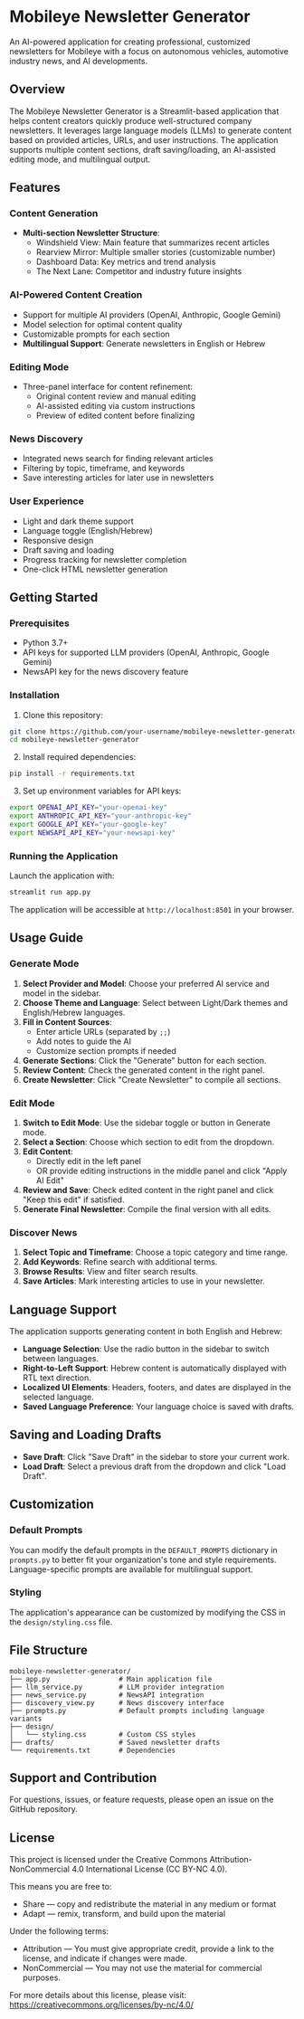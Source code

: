 # Mobileye Newsletter Generator

An AI-powered application for creating professional, customized newsletters for Mobileye with a focus on autonomous vehicles, automotive industry news, and AI developments.

## Overview

The Mobileye Newsletter Generator is a Streamlit-based application that helps content creators quickly produce well-structured company newsletters. It leverages large language models (LLMs) to generate content based on provided articles, URLs, and user instructions. The application supports multiple content sections, draft saving/loading, an AI-assisted editing mode, and multilingual output.

## Features

### Content Generation
- **Multi-section Newsletter Structure**:
  - Windshield View: Main feature that summarizes recent articles
  - Rearview Mirror: Multiple smaller stories (customizable number)
  - Dashboard Data: Key metrics and trend analysis
  - The Next Lane: Competitor and industry future insights

### AI-Powered Content Creation
- Support for multiple AI providers (OpenAI, Anthropic, Google Gemini)
- Model selection for optimal content quality
- Customizable prompts for each section
- **Multilingual Support**: Generate newsletters in English or Hebrew

### Editing Mode
- Three-panel interface for content refinement:
  - Original content review and manual editing
  - AI-assisted editing via custom instructions
  - Preview of edited content before finalizing

### News Discovery
- Integrated news search for finding relevant articles
- Filtering by topic, timeframe, and keywords
- Save interesting articles for later use in newsletters

### User Experience
- Light and dark theme support
- Language toggle (English/Hebrew)
- Responsive design
- Draft saving and loading
- Progress tracking for newsletter completion
- One-click HTML newsletter generation

## Getting Started

### Prerequisites
- Python 3.7+
- API keys for supported LLM providers (OpenAI, Anthropic, Google Gemini)
- NewsAPI key for the news discovery feature

### Installation

1. Clone this repository:
```bash
git clone https://github.com/your-username/mobileye-newsletter-generator.git
cd mobileye-newsletter-generator
```

2. Install required dependencies:
```bash
pip install -r requirements.txt
```

3. Set up environment variables for API keys:
```bash
export OPENAI_API_KEY="your-openai-key"
export ANTHROPIC_API_KEY="your-anthropic-key"
export GOOGLE_API_KEY="your-google-key"
export NEWSAPI_API_KEY="your-newsapi-key"
```

### Running the Application

Launch the application with:
```bash
streamlit run app.py
```

The application will be accessible at `http://localhost:8501` in your browser.

## Usage Guide

### Generate Mode

1. **Select Provider and Model**: Choose your preferred AI service and model in the sidebar.
2. **Choose Theme and Language**: Select between Light/Dark themes and English/Hebrew languages.
3. **Fill in Content Sources**:
   - Enter article URLs (separated by `;;`)
   - Add notes to guide the AI
   - Customize section prompts if needed
4. **Generate Sections**: Click the "Generate" button for each section.
5. **Review Content**: Check the generated content in the right panel.
6. **Create Newsletter**: Click "Create Newsletter" to compile all sections.

### Edit Mode

1. **Switch to Edit Mode**: Use the sidebar toggle or button in Generate mode.
2. **Select a Section**: Choose which section to edit from the dropdown.
3. **Edit Content**:
   - Directly edit in the left panel
   - OR provide editing instructions in the middle panel and click "Apply AI Edit"
4. **Review and Save**: Check edited content in the right panel and click "Keep this edit" if satisfied.
5. **Generate Final Newsletter**: Compile the final version with all edits.

### Discover News

1. **Select Topic and Timeframe**: Choose a topic category and time range.
2. **Add Keywords**: Refine search with additional terms.
3. **Browse Results**: View and filter search results.
4. **Save Articles**: Mark interesting articles to use in your newsletter.

## Language Support

The application supports generating content in both English and Hebrew:

- **Language Selection**: Use the radio button in the sidebar to switch between languages.
- **Right-to-Left Support**: Hebrew content is automatically displayed with RTL text direction.
- **Localized UI Elements**: Headers, footers, and dates are displayed in the selected language.
- **Saved Language Preference**: Your language choice is saved with drafts.

## Saving and Loading Drafts

- **Save Draft**: Click "Save Draft" in the sidebar to store your current work.
- **Load Draft**: Select a previous draft from the dropdown and click "Load Draft".

## Customization

### Default Prompts

You can modify the default prompts in the `DEFAULT_PROMPTS` dictionary in `prompts.py` to better fit your organization's tone and style requirements. Language-specific prompts are available for multilingual support.

### Styling

The application's appearance can be customized by modifying the CSS in the `design/styling.css` file.

## File Structure

```
mobileye-newsletter-generator/
├── app.py                 # Main application file
├── llm_service.py         # LLM provider integration
├── news_service.py        # NewsAPI integration
├── discovery_view.py      # News discovery interface
├── prompts.py             # Default prompts including language variants
├── design/
│   └── styling.css        # Custom CSS styles
├── drafts/                # Saved newsletter drafts
└── requirements.txt       # Dependencies
```

## Support and Contribution

For questions, issues, or feature requests, please open an issue on the GitHub repository.

## License

This project is licensed under the Creative Commons Attribution-NonCommercial 4.0 International License (CC BY-NC 4.0).

This means you are free to:
- Share — copy and redistribute the material in any medium or format
- Adapt — remix, transform, and build upon the material

Under the following terms:
- Attribution — You must give appropriate credit, provide a link to the license, and indicate if changes were made.
- NonCommercial — You may not use the material for commercial purposes.

For more details about this license, please visit: https://creativecommons.org/licenses/by-nc/4.0/